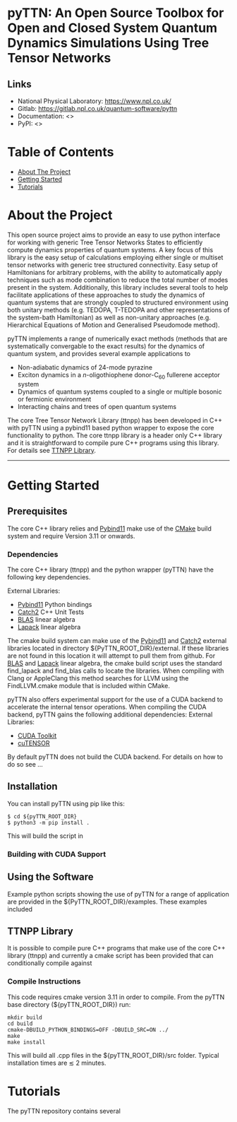 <a id="readme-top"></a>

# pyTTN: An Open Source Toolbox for Open and Closed System Quantum Dynamics Simulations Using Tree Tensor Networks
<!-- Add badges when complete -->
<!--
[![ArXiv]()
[![Documentation Status]()
[![DOI]()
[![Tests status]()]()
[![Codecov]()
-->

## Links

<!-- Add links when complete -->
* National Physical Laboratory: <https://www.npl.co.uk/>
* Gitlab:         <https://gitlab.npl.co.uk/quantum-software/pyttn>
* Documentation:  <>
* PyPI:           <>

<!-- TABLE OF CONTENTS -->

# Table of Contents

- [About The Project](#about-the-project)
- [Getting Started](#getting-started)
- [Tutorials](#tutorials)


# About the Project

This open source project aims to provide an easy to use python interface for working with generic Tree Tensor Networks States to efficiently compute dynamics properties of quantum systems.  A key focus of this library is the easy setup of calculations employing either single or multiset tensor networks with generic tree structured connectivity.  Easy setup of Hamiltonians for arbitrary problems, with the ability to automatically apply techniques such as mode combination to reduce the total number of modes present in the system. Additionally, this library includes several tools to help facilitate applications of these approaches to study the dynamics of quantum systems that are strongly coupled to structured environment using both unitary methods (e.g. TEDOPA, T-TEDOPA and other representations of the system-bath Hamiltonian) as well as non-unitary approaches (e.g. Hierarchical Equations of Motion and Generalised Pseudomode method). 

<!-- Add hyperlinks to the examples here -->
pyTTN implements a range of numerically exact methods (methods that are systematically convergable to the exact results) for the dynamics of quantum system, and provides several example applications to
- Non-adiabatic dynamics of 24-mode pyrazine
- Exciton dynamics in a $n$-oligothiophene donor-C<sub>60</sub> fullerene acceptor system
- Dynamics of quantum systems coupled to a single or multiple bosonic or fermionic environment
- Interacting chains and trees of open quantum systems

The core Tree Tensor Network Library (ttnpp) has been developed in C++ with pyTTN using a pybind11 based python wrapper to expose the core functionality to python.  The core ttnpp library is a header only C++ library and it is straightforward to compile pure C++ programs using this library.  For details see [TTNPP Library](#ttnpp-library-compilation).

-------------------------------------------------------------------------------


# Getting Started

## Prerequisites
The core C++ library relies and [Pybind11](https://github.com/pybind/pybind11) make use of the [CMake](https://cmake.org/) build system and require Version 3.11 or onwards.


### Dependencies
The core C++ library (ttnpp) and the python wrapper (pyTTN) have the following key dependencies.  

External Libraries:
- [Pybind11](https://github.com/pybind/pybind11) Python bindings
- [Catch2](https://github.com/catchorg/Catch2) C++ Unit Tests
- [BLAS](https://netlib.org/blas/) linear algebra
- [Lapack](https://netlib.org/lapack/) linear algebra

The cmake build system can make use of the [Pybind11](https://github.com/pybind/pybind11) and [Catch2](https://github.com/catchorg/Catch2) external libraries located in directory ${PyTTN_ROOT_DIR}/external.  If these libraries are not found in this location it will attempt to pull them from github.  For [BLAS](https://netlib.org/blas/) and [Lapack](https://netlib.org/lapack/) linear algebra, the cmake build script uses the standard find_lapack and find_blas calls to locate the libraries. When compiling with Clang or AppleClang this method searches for LLVM using the FindLLVM.cmake module that is included within CMake.

pyTTN also offers experimental support for the use of a CUDA backend to accelerate the internal tensor operations.  When compiling the CUDA backend, pyTTN gains the following additional dependencies:
External Libraries:
- [CUDA Toolkit](https://developer.nvidia.com/cuda-toolkit) 
- [cuTENSOR](https://developer.nvidia.com/cutensor)

By default pyTTN does not build the CUDA backend.  For details on how to do so see ...

## Installation
You can install pyTTN using pip like this:
```
$ cd ${pyTTN_ROOT_DIR}
$ python3 -m pip install .
```

This will build the script in 

### Building with CUDA Support

## Using the Software
Example python scripts showing the use of pyTTN for a range of application are provided in the ${PyTTN_ROOT_DIR}/examples.  These examples included

## TTNPP Library
It is possible to compile pure C++ programs that make use of the core C++ library (ttnpp) and currently a cmake script has been provided that can conditionally compile against 

### Compile Instructions
This code requires cmake version 3.11 in order to compile. From the pyTTN base directory (${pyTTN_ROOT_DIR}) run:
```console
mkdir build
cd build
cmake-DBUILD_PYTHON_BINDINGS=OFF -DBUILD_SRC=ON ../ 
make
make install
```

This will build all .cpp files in the ${pyTTN_ROOT_DIR}/src folder.  Typical installation times are $\lesssim$ 2 minutes.

# Tutorials

The pyTTN repository contains several 










